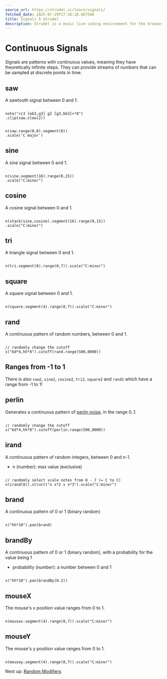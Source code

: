```yaml
---
source_url: https://strudel.cc/learn/signals/
fetched_date: 2025-07-29T17:16:18.667546
title: Signals ð Strudel
description: Strudel is a music live coding environment for the browser, porting the TidalCycles pattern language to JavaScript.
---
```

 # Continuous Signals

Signals are patterns with continuous values, meaning they have theoretically infinite steps.
They can provide streams of numbers that can be sampled at discrete points in time.

## saw

A sawtooth signal between 0 and 1.


```

note("<c3 [eb3,g3] g2 [g3,bb3]>*8")
.clip(saw.slow(2))

```



```

n(saw.range(0,8).segment(8))
.scale('C major')

```


## sine

A sine signal between 0 and 1.


```

n(sine.segment(16).range(0,15))
.scale("C:minor")

```


## cosine

A cosine signal between 0 and 1.


```

n(stack(sine,cosine).segment(16).range(0,15))
.scale("C:minor")

```


## tri

A triangle signal between 0 and 1.


```

n(tri.segment(8).range(0,7)).scale("C:minor")

```


## square

A square signal between 0 and 1.


```

n(square.segment(4).range(0,7)).scale("C:minor")

```


## rand

A continuous pattern of random numbers, between 0 and 1.


```

// randomly change the cutoff
s("bd*4,hh*8").cutoff(rand.range(500,8000))

```


## Ranges from -1 to 1

There is also `saw2`, `sine2`, `cosine2`, `tri2`, `square2` and `rand2` which have a range from -1 to 1!

## perlin

Generates a continuous pattern of [perlin noise](https://en.wikipedia.org/wiki/Perlin_noise), in the range 0..1.


```

// randomly change the cutoff
s("bd*4,hh*8").cutoff(perlin.range(500,8000))

```


## irand

A continuous pattern of random integers, between 0 and n-1.

- n (number): max value (exclusive)


```

// randomly select scale notes from 0 - 7 (= C to C)
n(irand(8)).struct("x x*2 x x*3").scale("C:minor")

```


## brand

A continuous pattern of 0 or 1 (binary random)


```

s("hh*10").pan(brand)

```


## brandBy

A continuous pattern of 0 or 1 (binary random), with a probability for the value being 1

- probability (number): a number between 0 and 1


```

s("hh*10").pan(brandBy(0.2))

```


## mouseX

The mouse's x position value ranges from 0 to 1.


```

n(mousex.segment(4).range(0,7)).scale("C:minor")

```


## mouseY

The mouse's y position value ranges from 0 to 1.


```

n(mousey.segment(4).range(0,7)).scale("C:minor")

```


Next up: [Random Modifiers](learn_random-modifiers.md)

 
